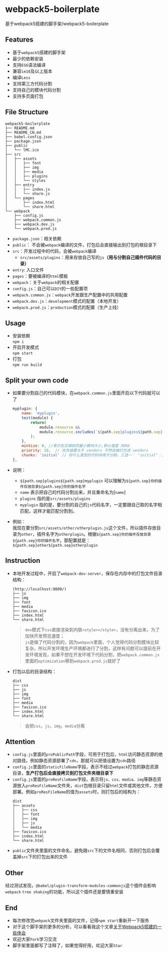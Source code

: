 # webpack5-boilerplate
基于webpack5搭建的脚手架/webpack5-boilerplate

## Features
- 基于`webpack5`搭建的脚手架
- 最少的依赖安装
- 支持`ES6`语法编译
- 兼容`ie10`及以上版本
- 编译`Less`
- 支持第三方代码分割
- 支持自己的模块代码分割
- 支持多页面打包

## File Structure
```
webpack5-boilerplate
├── README.md
├── README_CN.md
├── babel.config.json
├── package.json
├── public
│   └── lMC.ico
├── src
│   ├── assets
│   │   ├── font
│   │   ├── img
│   │   ├── media
│   │   ├── plugins
│   │   └── styles
│   ├── entry
│   │   ├── index.js
│   │   └── share.js
│   └── pages
│       ├── index.html
│       └── share.html
└── webpack
    ├── config.js
    ├── webpack.common.js
    ├── webpack.dev.js
    └── webpack.prod.js
```  
- `package.json`：相关依赖
- `public`： 不会被`webpack`编译的文件，打包后会直接输出到打包的根目录下
- `src`：开发过程中的代码，会被`webpack`编译
  - `src/assets/plugins`：用来存放自己写的`js`**（用与分割自己插件代码的目录）**
- `entry`: 入口文件
- `pages`：要被编译的`html`模板
- `webpack`：关于`webpack`的相关配置
- `config.js`：自己可以`DIY`的一些配置项
- `webpack.common.js`：`webpack`开发跟生产配置中的共用配置
- `webpack.dev.js`：`development`模式的配置（本地开发）
- `webpack.prod.js`：`production`模式的配置（生产上线）

## Usage  
- 安装依赖  
`npm i`  
- 开启开发模式  
`npm start`  
- 打包  
`npm run build`  

## Split your own code
- 如果要分割自己的代码模块，在`webpack.common.js`里面开启以下代码就可以了  
    ```javascript
    myplugin: {
        name: 'myplugin',
        test(module) {
            return(
                module.resource &&
                module.resource.includes(`${path.sep}plugins${path.sep}myplugin`)
            );
        },
        minSize: 0, //表示在压缩前的最小模块大小,默认值是 30kb
        priority: 10,  // 优先级要大于 vendors 不然会被打包进 vendors
        chunks: 'initial' // 将什么类型的代码块用于分割，三选一： "initial"：入口代码块 | "all"：全部 | "async"：按需加载的代码块
    },
    ```
- 说明：
  - `${path.sep}plugins${path.sep}myplugin` 可以理解为`${path.sep}你的插件存放目录${path.sep}你的插件名字`
  - `name` 表示把自己的代码分割出来，并且重命名为[`name`]
  - `plugins` 指的是`src/assets/plugins`
  - `myplugin` 指的是，要分割的自己的`js`代码名字，一定要跟自己取的名字相匹配，这样才能匹配分割到。

- 例如：  
  我现在要分割`src/assets/other/otherplugin.js`这个文件，所以插件存放目录为`other`，插件名字为`otherplugin`。根据`${path.sep}你的插件存放目录${path.sep}你的插件名字`，那配置就是：`${path.sep}other${path.sep}otherplugin`


## Instruction
- 本地开发过程中，开启了`webpack-dev-server`，保存在内存中的打包文件目录结构：
    ```
    (http://localhost:8080/)
    ├── js
    ├── img
    ├── font
    ├── media
    ├── favicon.ico
    ├── index.html
    └── share.html
    ```  
    > `dev`模式下`css`直接渲染到内联`<style></style>`，没有分离出来，为了加快开发预览速度；  
    `js`是做了代码分割的，因为`webpack`里面，个人觉得代码分割模块比较复杂，所以开发环境生产环境都进行了分割，这样有问题可以提前在开发环境发现，如果不想在开发环境下代码分割，把`webpack.common.js`里面的`optimization`移到`webpack.prod.js`就好了
- 打包以后的目录结构：
    ```
    dist
    ├── css
    ├── js
    ├── img
    ├── font
    ├── media
    ├── favicon.ico
    ├── index.html
    └── share.html
    ```  
    > 会把`css`，`js`，`img`，`media`分离  

## Attention  
- `config.js`里面的`proPublicPath`字段，可用于打包后，`html`访问静态资源的绝对路径。例如静态资源部署了`cdn`，那就可以把值设置为`cdn`路径
- `config.js`里面的`staticFileName`字段，表示不经过`webpack`打包的静态资源目录，**生产打包后会直接拷贝到打包文件夹根目录下**
- `config.js`里面的`proResFileName`字段，表示将`js、css、media、img`等静态资源放入`proResFileName`文件夹，`dist`包根目录只留`html`文件或其他文件，方便部署。例如`proResFileName`的值为`assets`时，则打包后的结构为：  
    ```
    dist
    ├── assets
    │   ├── css
    │   ├── font
    │   ├── img
    │   ├── js
    │   └── media
    ├── favicon.ico
    ├── index.html
    └── share.html
    ```
- `public`文件夹里面的文件命名，避免跟`src`下的文件名相同，否则打包后会覆盖掉`src`下的打包出来的文件  

## Other
经过测试发现，`@babel/plugin-transform-modules-commonjs`这个插件会影响`webpack` `tree shaking`的功能，所以这个插件还是要慎重安装

## End
- 每次修改完`webpack`文件夹里面的文件，记得`npm start`重新开一下服务
- 对于这个脚手架的更多的分析，可以看看我这个文章[关于Webpack5搭建的一些体会](https://limingcan562.github.io/posts/build-webpack5-feeling)
- 欢迎大家`Fork`学习交流
- 脚手架里面都写了注释了，如果觉得好用，欢迎大家`Star`  
